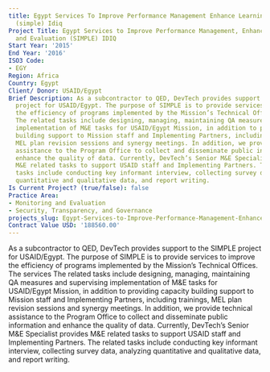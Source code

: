 ```yaml
---
title: Egypt Services To Improve Performance Management Enhance Learning And Evaluation
  (simple) Idiq
Project Title: Egypt Services to Improve Performance Management, Enhance Learning,
  and Evaluation (SIMPLE) IDIQ
Start Year: '2015'
End Year: '2016'
ISO3 Code:
- EGY
Region: Africa
Country: Egypt
Client/ Donor: USAID/Egypt
Brief Description: As a subcontractor to QED, DevTech provides support to the SIMPLE
  project for USAID/Egypt. The purpose of SIMPLE is to provide services to improve
  the efficiency of programs implemented by the Mission’s Technical Offices. The services
  The related tasks include designing, managing, maintaining QA measures and supervising
  implementation of M&E tasks for USAID/Egypt Mission, in addition to providing capacity
  building support to Mission staff and Implementing Partners, including trainings,
  MEL plan revision sessions and synergy meetings. In addition, we provide technical
  assistance to the Program Office to collect and disseminate public information and
  enhance the quality of data. Currently, DevTech’s Senior M&E Specialist provides
  M&E related tasks to support USAID staff and Implementing Partners. The related
  tasks include conducting key informant interview, collecting survey data, analyzing
  quantitative and qualitative data, and report writing.
Is Current Project? (true/false): false
Practice Area:
- Monitoring and Evaluation
- Security, Transparency, and Governance
projects_slug: Egypt-Services-to-Improve-Performance-Management-Enhance-Learning-and-Evaluation-(SIMPLE)-IDIQ
Contract Value USD: '188560.00'
---
```


As a subcontractor to QED, DevTech provides support to the SIMPLE project for USAID/Egypt. The purpose of SIMPLE is to provide services to improve the efficiency of programs implemented by the Mission’s Technical Offices. The services The related tasks include designing, managing, maintaining QA measures and supervising implementation of M&E tasks for USAID/Egypt Mission, in addition to providing capacity building support to Mission staff and Implementing Partners, including trainings, MEL plan revision sessions and synergy meetings. In addition, we provide technical assistance to the Program Office to collect and disseminate public information and enhance the quality of data. Currently, DevTech’s Senior M&E Specialist provides M&E related tasks to support USAID staff and Implementing Partners. The related tasks include conducting key informant interview, collecting survey data, analyzing quantitative and qualitative data, and report writing.
